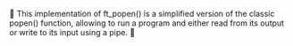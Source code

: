 🚀 This implementation of ft_popen() is a simplified version of the classic popen() function, allowing to run a program and either read from its output or write to its input using a pipe. 🚀
